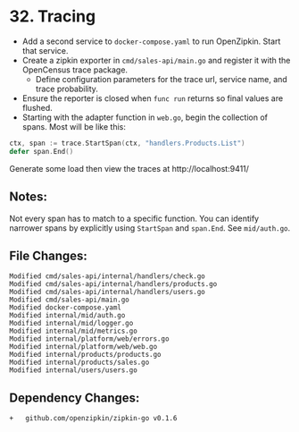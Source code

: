 # 32. Tracing

- Add a second service to `docker-compose.yaml` to run OpenZipkin. Start that service.
- Create a zipkin exporter in `cmd/sales-api/main.go` and register it with the OpenCensus trace package.
  - Define configuration parameters for the trace url, service name, and trace probability.
- Ensure the reporter is closed when `func run` returns so final values are flushed.
- Starting with the adapter function in `web.go`, begin the collection of spans. Most will be like this:

```go
ctx, span := trace.StartSpan(ctx, "handlers.Products.List")
defer span.End()
```

Generate some load then view the traces at http://localhost:9411/

## Notes:

Not every span has to match to a specific function. You can identify narrower
spans by explicitly using `StartSpan` and `span.End`. See `mid/auth.go`.


## File Changes:

```
Modified cmd/sales-api/internal/handlers/check.go
Modified cmd/sales-api/internal/handlers/products.go
Modified cmd/sales-api/internal/handlers/users.go
Modified cmd/sales-api/main.go
Modified docker-compose.yaml
Modified internal/mid/auth.go
Modified internal/mid/logger.go
Modified internal/mid/metrics.go
Modified internal/platform/web/errors.go
Modified internal/platform/web/web.go
Modified internal/products/products.go
Modified internal/products/sales.go
Modified internal/users/users.go
```

## Dependency Changes:

```
+ 	github.com/openzipkin/zipkin-go v0.1.6
```
